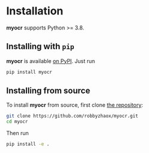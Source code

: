 Installation
============

**myocr** supports Python >= 3.8.

## Installing with `pip`

**myocr** is available [on PyPI](https://pypi.org/project/myocr/). Just run

```bash
pip install myocr
```

## Installing from source

To install **myocr** from source, first clone [the repository](https://github.com/robbyzhaox/myocr):

```bash
git clone https://github.com/robbyzhaox/myocr.git
cd myocr
```

Then run

```bash
pip install -e .
```
